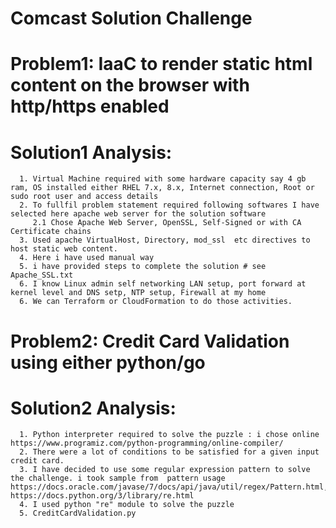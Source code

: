 # Comcast Solution Challenge
# Problem1: IaaC to render static html content on the browser with http/https enabled
# Solution1 Analysis:  
      1. Virtual Machine required with some hardware capacity say 4 gb ram, OS installed either RHEL 7.x, 8.x, Internet connection, Root or sudo root user and access details
      2. To fullfil problem statement required following softwares I have selected here apache web server for the solution software
         2.1 Chose Apache Web Server, OpenSSL, Self-Signed or with CA Certificate chains 
      3. Used apache VirtualHost, Directory, mod_ssl  etc directives to host static web content.
      4. Here i have used manual way
      5. i have provided steps to complete the solution # see Apache_SSL.txt
      6. I know Linux admin self networking LAN setup, port forward at kernel level and DNS setp, NTP setup, Firewall at my home
      6. We can Terraform or CloudFormation to do those activities.
      
# Problem2: Credit Card Validation using either python/go
# Solution2 Analysis:
      1. Python interpreter required to solve the puzzle : i chose online https://www.programiz.com/python-programming/online-compiler/
      2. There were a lot of conditions to be satisfied for a given input credit card.
      3. I have decided to use some regular expression pattern to solve the challenge. i took sample from  pattern usage     https://docs.oracle.com/javase/7/docs/api/java/util/regex/Pattern.html, https://docs.python.org/3/library/re.html
      4. I used python "re" module to solve the puzzle
      5. CreditCardValidation.py
